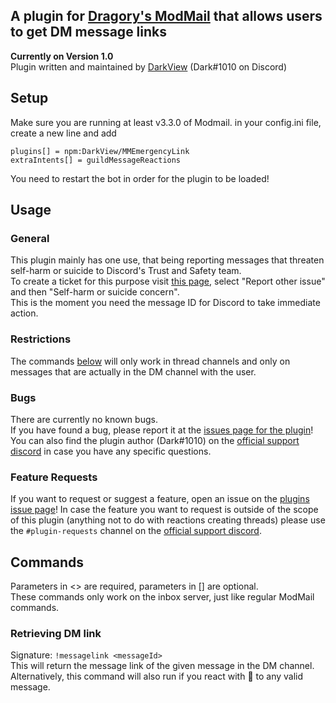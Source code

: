 ## A plugin for [Dragory's ModMail](https://github.com/dragory/modmailbot) that allows users to get DM message links 
**Currently on Version 1.0**  
Plugin written and maintained by [DarkView](https://github.com/DarkView) (Dark#1010 on Discord)  
    
## Setup
Make sure you are running at least v3.3.0 of Modmail.
in your config.ini file, create a new line and add  
```
plugins[] = npm:DarkView/MMEmergencyLink
extraIntents[] = guildMessageReactions
```
You need to restart the bot in order for the plugin to be loaded!

## Usage
### General
This plugin mainly has one use, that being reporting messages that threaten self-harm or suicide to Discord's Trust and Safety team.  
To create a ticket for this purpose visit [this page](https://dis.gd/request), select "Report other issue" and then "Self-harm or suicide concern".  
This is the moment you need the message ID for Discord to take immediate action.
### Restrictions
The commands [below](#commands) will only work in thread channels and only on messages that are actually in the DM channel with the user.
### Bugs
There are currently no known bugs.  
If you have found a bug, please report it at the [issues page for the plugin](https://github.com/DarkView/MMEmergencyLink/issues)!  
You can also find the plugin author (Dark#1010) on the [official support discord](https://discord.gg/vRuhG9R) in case you have any specific questions.
### Feature Requests
If you want to request or suggest a feature, open an issue on the [plugins issue page](https://github.com/DarkView/MMEmergencyLink/issues)!
In case the feature you want to request is outside of the scope of this plugin (anything not to do with reactions creating threads) please use the `#plugin-requests` channel on the [official support discord](https://discord.gg/vRuhG9R).
## Commands

Parameters in <> are required, parameters in [] are optional.  
These commands only work on the inbox server, just like regular ModMail commands.    
### Retrieving DM link
Signature: `!messagelink <messageId>`  
This will return the message link of the given message in the DM channel.   
Alternatively, this command will also run if you react with 🔗 to any valid message.
